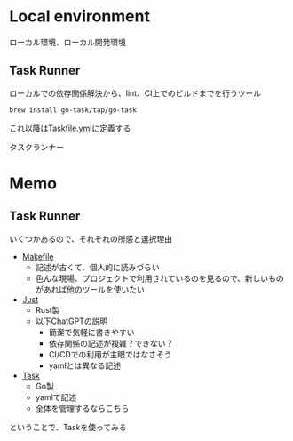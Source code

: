 # Local environment

ローカル環境、ローカル開発環境

## Task Runner

ローカルでの依存関係解決から、lint、CI上でのビルドまでを行うツール

```bash
brew install go-task/tap/go-task
```

これ以降は[Taskfile.yml](../Taskfile.yml)に定義する

タスクランナー

# Memo

## Task Runner

いくつかあるので、それぞれの所感と選択理由

- [Makefile](https://makefiletutorial.com/)
  - 記述が古くて、個人的に読みづらい
  - 色んな現場、プロジェクトで利用されているのを見るので、新しいものがあれば他のツールを使いたい
- [Just](https://just.systems/)
  - Rust製
  - 以下ChatGPTの説明
    - 簡潔で気軽に書きやすい
    - 依存関係の記述が複雑？できない？
    - CI/CDでの利用が主眼ではなさそう
    - yamlとは異なる記述
- [Task](https://taskfile.dev/)
  - Go製
  - yamlで記述
  - 全体を管理するならこちら

ということで、Taskを使ってみる
